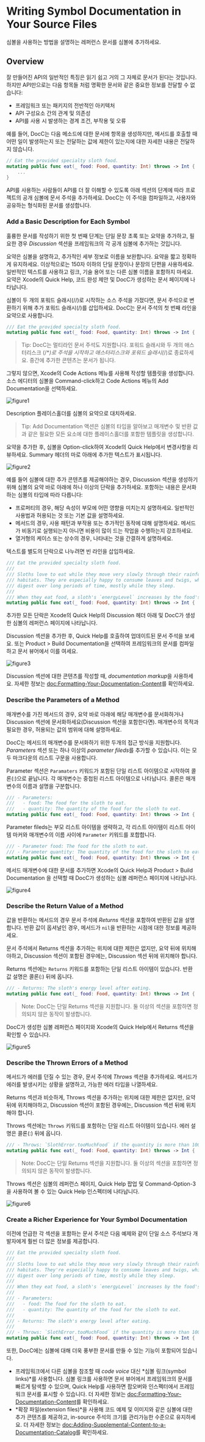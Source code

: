 # Writing Symbol Documentation in Your Source Files

심볼을 사용하는 방법을 설명하는 레퍼런스 문서를 심볼에 추가하세요.

## Overview

잘 만들어진 API의 일반적인 특징은 읽기 쉽고 거의 그 자체로 문서가 된다는 것입니다. 하지만 API만으로는 다음 항목들 처럼 명확한 문서와 같은 중요한 정보를 전달할 수 없습니다:
- 프레임워크 또는 패키지의 전반적인 아키텍처
- API 구성요소 간의 관계 및 의존성
- API를 사용 시 발생하는 경계 조건, 부작용 및 오류

예를 들어, DocC는 다음 메소드에 대한 문서에 항목을 생성하지만, 메서드를 호출할 때 어떤 일이 발생하는지 또는 전달하는 값에 제한이 있는지에 대한 자세한 내용은 전달하지 않습니다.

```swift
// Eat the provided specialty sloth food.
mutating public func eat(_ food: Food, quantity: Int) throws -> Int {
    ...
}
```

API를 사용하는 사람들이 API를 더 잘 이해할 수 있도록 아래 섹션의 단계에 따라 프로젝트의 공개 심볼에 문서 주석을 추가하세요. DocC는 이 주석을 컴파일하고, 사용자와 공유하는 형식화된 문서를 생성합니다.

### Add a Basic Description for Each Symbol

훌륭한 문서를 작성하기 위한 첫 번째 단계는 단일 문장 초록 또는 요약을 추가하고, 필요한 경우 *Discussion* 섹션을 프레임워크의 각 공개 심볼에 추가하는 것입니다. 

요약은 심볼을 설명하고, 추가적인 세부 정보로 이름을 보완합니다. 요약을 짧고 정확하게 유지하세요. 이상적으로는 150자 이하의 단일 문장이나 문장의 단편을 사용하세요. 일반적인 텍스트를 사용하고 링크, 기술 용어 또는 다른 심볼 이름을 포함하지 마세요. 요약은 Xcode의 Quick Help, 코드 완성 제안 및 DocC가 생성하는 문서 페이지에 나타납니다.

심볼이 두 개의 포워드 슬래시(//)로 시작하는 소스 주석을 가졌다면, 문서 주석으로 변환하기 위해 추가 포워드 슬래시(/)를 삽입하세요. DocC는 문서 주석의 첫 번째 라인을 요약으로 사용합니다.

```swift
/// Eat the provided specialty sloth food.
mutating public func eat(_ food: Food, quantity: Int) throws -> Int {
```

> Tip: DocC는 멀티라인 문서 주석도 지원합니다. 포워드 슬래시와 두 개의 애스터리스크 (/\**)로 주석을 시작하고 애스터리스크와 포워드 슬래시(*/)로 종료하세요. 중간에 추가한 콘텐츠는 문서가 됩니다. 

그렇지 않으면, Xcode의 Code Actions 메뉴를 사용해 작성할 템플릿을 생성합니다. 소스 에디터의 심볼을 Command-click하고 Code Actions 메뉴의 Add Documentation을 선택하세요.

![figure1](Writing-Symbol-Documentation-in-Your-Source-Files-figure1)

Description 플레이스홀더를 심볼의 요약으로 대치하세요.

> Tip: Add Documentation 액션은 심볼의 타입을 알아보고 매개변수 및 반환 값과 같은 필요한 모든 요소에 대한 플레이스홀더를 포함한 템플릿을 생성합니다.

요약을 추가한 후, 심볼을 Option-click하여 Xcode의 Quick Help에서 변경사항을 리뷰하세요. Summary 헤더의 마로 아래에 추가한 텍스트가 표시됩니다.

![figure2](Writing-Symbol-Documentation-in-Your-Source-Files-figure2)

예를 들어 심볼에 대한 추가 콘텐츠를 제공해야하는 경우, Discussion 섹션을 생성하기 위해 심볼의 요약 바로 아래에 하나 이상의 단락을 추가하세요. 포함하는 내용은 문서화하는 심볼의 타입에 따라 다릅니다:
- 프로퍼티의 경우, 해당 속성이 부모에 어떤 영향을 미치는지 설명하세요. 일반적인 사용법과 허용되는 것 또는 기본 값을 설명하세요.
- 메서드의 경우, 사용 패턴과 부작용 또는 추가적인 동작에 대해 설명하세요. 메서드가 비동기로 실행되는지 아니면 비용이 많이 드는 작업을 수행하는지 강조하세요.
- 열거형의 케이스 또는 상수의 경우, 나타내는 것을 간결하게 설명하세요.

텍스트를 별도의 단락으로 나누려면 빈 라인을 삽입하세요.

```swift
/// Eat the provided specialty sloth food.
///
/// Sloths love to eat while they move very slowly through their rainforest 
/// habitats. They are especially happy to consume leaves and twigs, which they 
/// digest over long periods of time, mostly while they sleep.
/// 
/// When they eat food, a sloth's `energyLevel` increases by the food's `energy`.
mutating public func eat(_ food: Food, quantity: Int) throws -> Int {
```

추가한 모든 단락은 Xcode의 Quick Help의 Discussion 헤더 아래 및 DocC가 생성한 심볼의 레퍼런스 페이지에 나타납니다.

Discussion 섹션을 추가한 후, Quick Help를 호출하여 업데이트된 문서 주석을 보세요. 또는 Product > Build Documentation을 선택하여 프레임워크의 문서를 컴파일하고 문서 뷰어에서 이를 여세요.

![figure3](Writing-Symbol-Documentation-in-Your-Source-Files-figure3)

Discussion 섹션에 대한 콘텐츠를 작성할 때, *documentation markup*을 사용하세요. 자세한 정보는 <doc:Formatting-Your-Documentation-Content>를 확인하세요.

### Describe the Parameters of a Method

매개변수를 가진 메서드의 경우, 요약 바로 아래에 해당 매개변수를 문서화하거나 Discussion 섹션에 문서화하세요(Discussion 섹션을 포함한다면). 매개변수의 목적과 필요한 경우, 허용되는 값의 범위에 대해 설명하세요.

DocC는 메서드의 매개변수를 문서화하기 위한 두개의 접근 방식을 지원합니다. *Parameters* 섹션 또는 하나 이상의 *parameter fileds*를 추가할 수 있습니다. 이는 모두 마크다운의 리스트 구문을 사용합니다. 

Parameter 섹션은 `Paramaters` 키워드가 포함된 단일 리스트 아이템으로 시작하여 콜론(:)으로 끝납니다. 각 매개변수는 중첩된 리스트 아이템으로 나타납니다. 콜론은 매개변수의 이름과 설명을 구분합니다. 

```swift
/// - Parameters:
///   - food: The food for the sloth to eat.
///   - quantity: The quantity of the food for the sloth to eat.
mutating public func eat(_ food: Food, quantity: Int) throws -> Int {
```

Parameter fileds는 부모 리스트 아이템을 생략하고, 각 리스트 아이템이 리스트 아이템 마커와 매개변수의 이름 사이에 `Parameter` 키워드를 포합합니다.

```swift
/// - Parameter food: The food for the sloth to eat.
/// - Parameter quantity: The quantity of the food for the sloth to eat.
mutating public func eat(_ food: Food, quantity: Int) throws -> Int {
```

메서드 매개변수에 대한 문서를 추가하면 Xcode의 Quick Help과 Product > Build Documentation 을 선택할 때 DocC가 생성하는 심볼 레퍼런스 페이지에 나타납니다.

![figure4](Writing-Symbol-Documentation-in-Your-Source-Files-figure4)

### Describe the Return Value of a Method

값을 반환하는 메서드의 경우 문서 주석에 *Returns* 섹션을 포함하여 반환된 값을 설명합니다. 반환 값이 옵셔널인 경우, 메서드가 `nil`을 반환하는 시점에 대한 정보를 제공하세요.

문서 주석에서 Returns 섹션을 추가하는 위치에 대한 제한은 없지만, 요약 뒤에 위치해야하고, Discussion 섹션이 포함된 경우에는, Discussion 섹션 뒤에 위치해야 합니다.

Returns 섹션에는 `Returns` 키워드를 포함하는 단일 리스트 아이템이 있습니다. 반환 값 설명은 콜론(:) 뒤에 옵니다.


```swift
/// - Returns: The sloth's energy level after eating.
mutating public func eat(_ food: Food, quantity: Int) throws -> Int {
```

> Note: DocC는 단일 Returns 섹션을 지원합니다. 둘 이상의 섹션을 포함하면 정의되지 않은 동작이 발생합니다.

DocC가 생성한 심볼 레퍼런스 페이지와 Xcode의 Quick Help에서 Returns 섹션을 확인할 수 있습니다.

![figure5](Writing-Symbol-Documentation-in-Your-Source-Files-figure5)

### Describe the Thrown Errors of a Method

메서드가 에러를 던질 수 있는 경우, 문서 주석에 *Throws* 섹션을 추가하세요. 메서드가 에러를 발생시키는 상황을 설명하고, 가능한 에러 타입을 나열하세요.

Returns 섹션과 비슷하게, Throws 섹션을 추가하는 위치에 대한 제한은 없지만, 요약 뒤에 위치해야하고, Discussion 섹션이 포함된 경우에는, Discussion 섹션 뒤에 위치해야 합니다.

Throws 섹션에는 `Throws` 키워드를 포함하는 단일 리스트 아이템이 있습니다. 에러 설명은 콜론(:) 뒤에 옵니다.

```swift
/// - Throws: `SlothError.tooMuchFood` if the quantity is more than 100.
mutating public func eat(_ food: Food, quantity: Int) throws -> Int {
```

> Note: DocC는 단일 Returns 섹션을 지원합니다. 둘 이상의 섹션을 포함하면 정의되지 않은 동작이 발생합니다.

Throws 섹션은 심볼의 레퍼런스 페이지, Quick Help 팝업 및 Command-Option-3을 사용하여 볼 수 있는 Quick Help 인스펙터에 나타납니다.

![figure6](Writing-Symbol-Documentation-in-Your-Source-Files-figure6)

### Create a Richer Experience for Your Symbol Documentation

이전에 언급한 각 섹션을 포함하는 문서 주석은 다음 예제와 같이 단일 소스 주석보다 개발자에게 훨씬 더 많은 정보를 제공합니다.

```swift
/// Eat the provided specialty sloth food.
///
/// Sloths love to eat while they move very slowly through their rainforest 
/// habitats. They're especially happy to consume leaves and twigs, which they 
/// digest over long periods of time, mostly while they sleep.
///
/// When they eat food, a sloth's `energyLevel` increases by the food's `energy`.
///
/// - Parameters:
///   - food: The food for the sloth to eat.
///   - quantity: The quantity of the food for the sloth to eat.
///
/// - Returns: The sloth's energy level after eating.
///
/// - Throws: `SlothError.tooMuchFood` if the quantity is more than 100.
mutating public func eat(_ food: Food, quantity: Int) throws -> Int {
```

또한, DocC에는 심볼에 대해 더욱 풍부한 문서를 만들 수 있는 기능이 포함되어 있습니다.
- 프레임워크에서 다른 심볼을 참조할 때 *code voice* 대신 *심볼 링크(symbol links)*를 사용합니다. 심볼 링크를 사용하면 문서 뷰어에서 프레임워크의 문서를 빠르게 탐색할 수 있으며, Quick Help를 사용하면 팝오버와 인스펙터에서 프레임워크 문서를 표시할 수 있습니다. 더 자세한 정보는 <doc:Formatting-Your-Documentation-Content>를 확인하세요.
- *확장 파일(extension files)*을 사용해 코드 예제 및 이미지와 같은 심볼에 대한 추가 콘텐츠를 제공하고, in-source 주석의 크기를 관리가능한 수준으로 유지하세요. 더 자세한 정보는 <doc:Adding-Supplemental-Content-to-a-Documentation-Catalog>를 확인하세요.
